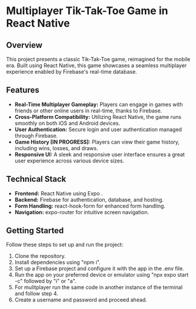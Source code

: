 # Multiplayer Tik-Tak-Toe Game in React Native

## Overview

This project presents a classic Tik-Tak-Toe game, reimagined for the mobile era. Built using React Native, this game showcases a seamless multiplayer experience enabled by Firebase's real-time database. 

## Features

- **Real-Time Multiplayer Gameplay:** Players can engage in games with friends or other online users in real-time, thanks to Firebase.
- **Cross-Platform Compatibility:** Utilizing React Native, the game runs smoothly on both iOS and Android devices.
- **User Authentication:** Secure login and user authentication managed through Firebase.
- **Game History \[IN PROGRESS\]:** Players can view their game history, including wins, losses, and draws.
- **Responsive UI:** A sleek and responsive user interface ensures a great user experience across various device sizes.

## Technical Stack

- **Frontend:** React Native using Expo .
- **Backend:** Firebase for authentication, database, and hosting.
- **Form Handling:** react-hook-form for enhanced form handling.
- **Navigation:** expo-router for intuitive screen navigation.


## Getting Started

Follow these steps to set up and run the project:

1. Clone the repository.
2. Install dependencies using "npm i".
3. Set up a Firebase project and configure it with the app in the .env file. 
4. Run the app on your preferred device or emulator using "npx expo start -c" followed by "i" or "a". 
5. For mulitplayer run the same code in another instance of the terminal and follow step 4.
6. Create a username and password and proceed ahead.

